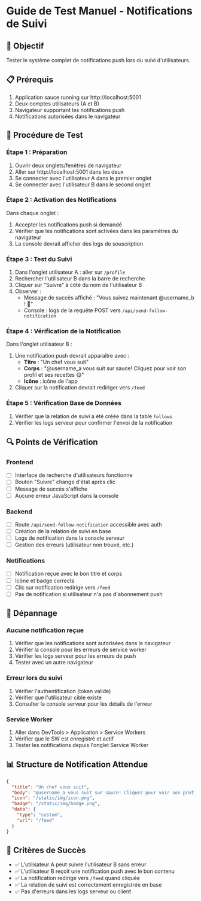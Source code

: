 # Guide de Test Manuel - Notifications de Suivi

## 🎯 Objectif
Tester le système complet de notifications push lors du suivi d'utilisateurs.

## 📋 Prérequis
1. Application sauce running sur http://localhost:5001
2. Deux comptes utilisateurs (A et B)
3. Navigateur supportant les notifications push
4. Notifications autorisées dans le navigateur

## 🧪 Procédure de Test

### Étape 1 : Préparation
1. Ouvrir deux onglets/fenêtres de navigateur
2. Aller sur http://localhost:5001 dans les deux
3. Se connecter avec l'utilisateur A dans le premier onglet
4. Se connecter avec l'utilisateur B dans le second onglet

### Étape 2 : Activation des Notifications
Dans chaque onglet :
1. Accepter les notifications push si demandé
2. Vérifier que les notifications sont activées dans les paramètres du navigateur
3. La console devrait afficher des logs de souscription

### Étape 3 : Test du Suivi
1. Dans l'onglet utilisateur A : aller sur `/profile`
2. Rechercher l'utilisateur B dans la barre de recherche
3. Cliquer sur "Suivre" à côté du nom de l'utilisateur B
4. Observer :
   - Message de succès affiché : "Vous suivez maintenant @username_b ! 🎉"
   - Console : logs de la requête POST vers `/api/send-follow-notification`

### Étape 4 : Vérification de la Notification
Dans l'onglet utilisateur B :
1. Une notification push devrait apparaître avec :
   - **Titre** : "Un chef vous suit"
   - **Corps** : "@username_a vous suit sur sauce! Cliquez pour voir son profil et ses recettes 😋"
   - **Icône** : icône de l'app
2. Cliquer sur la notification devrait rediriger vers `/feed`

### Étape 5 : Vérification Base de Données
1. Vérifier que la relation de suivi a été créée dans la table `follows`
2. Vérifier les logs serveur pour confirmer l'envoi de la notification

## 🔍 Points de Vérification

### Frontend
- [ ] Interface de recherche d'utilisateurs fonctionne
- [ ] Bouton "Suivre" change d'état après clic
- [ ] Message de succès s'affiche
- [ ] Aucune erreur JavaScript dans la console

### Backend  
- [ ] Route `/api/send-follow-notification` accessible avec auth
- [ ] Création de la relation de suivi en base
- [ ] Logs de notification dans la console serveur
- [ ] Gestion des erreurs (utilisateur non trouvé, etc.)

### Notifications
- [ ] Notification reçue avec le bon titre et corps
- [ ] Icône et badge corrects
- [ ] Clic sur notification redirige vers `/feed`
- [ ] Pas de notification si utilisateur n'a pas d'abonnement push

## 🚨 Dépannage

### Aucune notification reçue
1. Vérifier que les notifications sont autorisées dans le navigateur
2. Vérifier la console pour les erreurs de service worker
3. Vérifier les logs serveur pour les erreurs de push
4. Tester avec un autre navigateur

### Erreur lors du suivi
1. Vérifier l'authentification (token valide)
2. Vérifier que l'utilisateur cible existe
3. Consulter la console serveur pour les détails de l'erreur

### Service Worker
1. Aller dans DevTools > Application > Service Workers
2. Vérifier que le SW est enregistré et actif
3. Tester les notifications depuis l'onglet Service Worker

## 📊 Structure de Notification Attendue
```json
{
  "title": "Un chef vous suit",
  "body": "@username_a vous suit sur sauce! Cliquez pour voir son profil et ses recettes 😋",
  "icon": "/static/img/icon.png",
  "badge": "/static/img/badge.png",
  "data": {
    "type": "custom",
    "url": "/feed"
  }
}
```

## 🎉 Critères de Succès
- ✅ L'utilisateur A peut suivre l'utilisateur B sans erreur
- ✅ L'utilisateur B reçoit une notification push avec le bon contenu
- ✅ La notification redirige vers `/feed` quand cliquée
- ✅ La relation de suivi est correctement enregistrée en base
- ✅ Pas d'erreurs dans les logs serveur ou client
